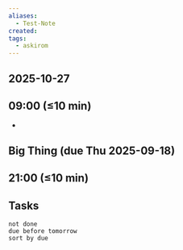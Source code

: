 ```yaml
---
aliases:
  - Test-Note
created:
tags:
  - askirom
---
```

## 2025-10-27
## 09:00 (≤10 min)
- 

## Big Thing (due Thu 2025-09-18)



## 21:00 (≤10 min)



## Tasks
```tasks
not done
due before tomorrow
sort by due
```

